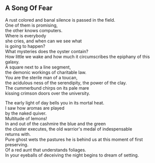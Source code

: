 A Song Of Fear
--------------
A rust colored and banal silence is passed in the field.  
One of them is promising,  
the other knows computers.  
Where is everybody  
she cries, and when can we see what  
is going to happen?  
What mysteries does the oyster contain?  
How little we wake and how much it circumscribes the epiphany of this galaxy.  
A square next to a line segment,  
the demonic workings of charitable law.  
You are the sterile man of a toucan,  
the acidulous ness of the serendipity, the power of the clay.  
The cummerbund chirps on its pale mare  
kissing crimson doors over the university.  
  
The early light of day bells you in its mortal heat.  
I saw how aromas are played  
by the naked quiver.  
Multitude of lemons!  
In and out of the cashmire the blue and the green  
the cluster executes, the old warrior's medal of indespensable  
returns with.  
Pure ghost wets the pastures he is behind us at this moment of first preserving.  
Of a red aunt that understands foliages.  
In your eyeballs of deceiving the night begins to dream of setting.  
